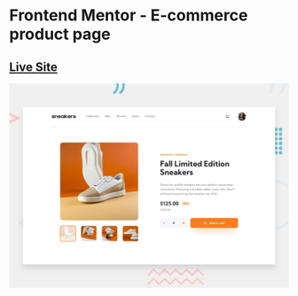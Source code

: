 # Frontend Mentor - E-commerce product page

## [Live Site](https://naythankik.github.io/eCommerce/)

![Design preview for the E-commerce product page coding challenge](./design/desktop-preview.jpg)
